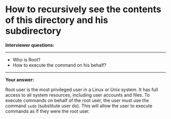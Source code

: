 # How to recursively see the contents of this directory and his subdirectory

**Interviewer questions:**

---
* Who is Root? 
* How to execute the command on his behalf?
---

**Your answer:**

Root user is the most privileged user in a Linux or Unix system. 
It has full access to all system resources, 
including user accounts and files. 
To execute commands on behalf of the root user,
the user must use the command `sudo` (substitute user do).
This will allow the user to execute commands as if they were the root user.

